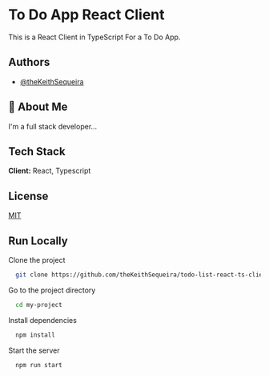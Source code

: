 
# To Do App React Client

This is a React Client in TypeScript For a To Do App.

## Authors

- [@theKeithSequeira](https://github.com/theKeithSequeira)

  
## 🚀 About Me
I'm a full stack developer...

  
## Tech Stack

**Client:** React, Typescript


  
## License

[MIT](https://choosealicense.com/licenses/mit/)

  
## Run Locally

Clone the project

```bash
  git clone https://github.com/theKeithSequeira/todo-list-react-ts-client.git
```

Go to the project directory

```bash
  cd my-project
```

Install dependencies

```bash
  npm install
```

Start the server

```bash
  npm run start
```

  